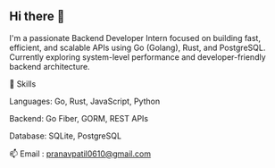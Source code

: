 ## Hi there 👋

I'm a passionate Backend Developer Intern focused on building fast, efficient, and scalable APIs using Go (Golang), Rust, and PostgreSQL. Currently exploring system-level performance and developer-friendly backend architecture.

🚀 Skills

Languages: Go, Rust, JavaScript, Python

Backend: Go Fiber, GORM, REST APIs

Database: SQLite, PostgreSQL

📫 Email : pranavpatil0610@gmail.com


<!--
**Pranavpatil6/Pranavpatil6** is a ✨ _special_ ✨ repository because its `README.md` (this file) appears on your GitHub profile.

Here are some ideas to get you started:

- 🔭 I’m currently working on ...
- 🌱 I’m currently learning ...
- 👯 I’m looking to collaborate on ...
- 🤔 I’m looking for help with ...
- 💬 Ask me about ...
- 📫 How to reach me: ...
- 😄 Pronouns: ...
- ⚡ Fun fact: ...
-->

